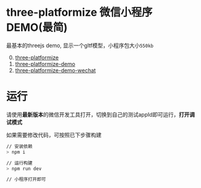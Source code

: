 # three-platformize 微信小程序DEMO(最简)

最基本的threejs demo, 显示一个gltf模型，小程序包大小`550kb`

0. [three-platformize](https://github.com/deepkolos/three-platformize)
1. [three-platformize-demo](https://github.com/deepkolos/three-platformize-demo)
2. [three-platformize-demo-wechat](https://github.com/deepkolos/three-platformize-demo-wechat)

# 运行

请使用**最新版本**的微信开发工具打开，切换到自己的测试appId即可运行，**打开调试模式**

如果需要修改代码，可按照已下步骤构建

```sh
// 安装依赖
> npm i

// 运行构建
> npm run dev

// 小程序打开即可
```
